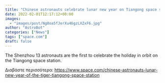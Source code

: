 ```yaml
---
title: "Chinese astronauts celebrate lunar new year on Tiangong space station, a first"
date: 2022-02-01T12:17:12+00:00
images:
  - "images/post/Ng8oa5fJerXu46gzLXZxF6.jpg"
author: "AstroBot"
categories: ["News"]
tags: ["space.com"]
draft: false
---
```


The Shenzhou 13 astronauts are the first to celebrate the holiday in orbit on the Tiangong space station. 

Διαβάστε περισσότερα: https://www.space.com/chinese-astronauts-lunar-new-year-of-the-tiger-tiangong-space-station
